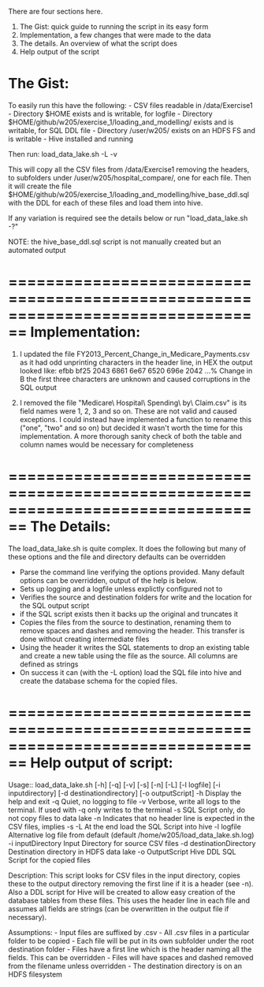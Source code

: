 There are four sections here.
1. The Gist: quick guide to running the script in its easy form
2. Implementation, a few changes that were made to the data
3. The details.  An overview of what the script does
4. Help output of the script


The Gist:
=========
To easily run this have the following:
	- CSV files readable in /data/Exercise1
	- Directory $HOME exists and is writable, for logfile
	- Directory $HOME/github/w205/exercise_1/loading_and_modelling/ exists and is 
		writable, for SQL DDL file
	- Directory /user/w205/ exists on an HDFS FS and is writable
	- Hive installed and running

Then run:
	load_data_lake.sh -L -v

This will copy all the CSV files from /data/Exercise1 removing the headers, to subfolders
under /user/w205/hospital_compare/, one for each file.  Then it will create the file
$HOME/github/w205/exercise_1/loading_and_modelling/hive_base_ddl.sql with the DDL
for each of these files and load them into hive.

If any variation is required see the details below or run "load_data_lake.sh -?"

NOTE: the hive_base_ddl.sql script is not manually created but an automated output

================================================================================
Implementation:
==============

1. I updated the file FY2013_Percent_Change_in_Medicare_Payments.csv as it had odd 
unprinting characters in the header line, in HEX the output looked like:
efbb bf25 2043 6861 6e67 6520 696e 2042  ...% Change in B
the first three characters are unknown and caused corruptions in the SQL output

2. I removed the file "Medicare\ Hospital\ Spending\ by\ Claim.csv" is its field
names were 1, 2, 3 and so on.  These are not valid and caused exceptions.  I could
instead have implemented a function to rename this ("one", "two" and so on) but
decided it wasn't worth the time for this implementation.  A more thorough sanity
check of both the table and column names would be necessary for completeness

================================================================================
The Details:
============
The load_data_lake.sh is quite complex.  It does the following but many of these
options and the file and directory defaults can be overridden
- Parse the command line verifying the options provided.  Many default options can
	be overridden, output of the help is below.
- Sets up logging and a logfile unless explictly configured not to
- Verifies the source and destination folders for write and the location for the SQL
	output script
- if the SQL script exists then it backs up the original and truncates it
- Copies the files from the source to destination, renaming them to remove spaces and
	dashes and removing the header.  This transfer is done without creating 
	intermediate files
- Using the header it writes the SQL statements to drop an existing table and create 
	a new table using the file as the source.  All columns are defined as strings
- On success it can (with the -L option) load the SQL file into hive and create the
	database schema for the copied files.

================================================================================
Help output of script:
=======================
Usage:: load_data_lake.sh [-h] [-q] [-v] [-s] [-n] [-L] [-l logfile] [-i inputdirectory] [-d destinationdirectory] [-o outputScript]
                 -h              Display the help and exit
                 -q              Quiet, no logging to file
                 -v              Verbose, write all logs to the terminal.  If used with -q only writes to the terminal
                 -s              SQL Script only, do not copy files to data lake
                 -n              Indicates that no header line is expected in the CSV files, implies -s
                 -L              At the end load the SQL Script into hive
                 -l logfile      Alternative log file from default (default /home/w205/load_data_lake.sh.log)
                 -i inputDirectory       Input Directory for source CSV files
                 -d destinationDirectory         Destination directory in HDFS data lake
                 -o OutputScript         Hive DDL SQL Script for the copied files

Description: This script looks for CSV files in the input directory, copies these
to the output directory removing the first line if it is a header (see -n).  Also a DDL script for Hive
will be created to allow easy creation of the database tables from these files.  This uses the header line
in each file and assumes all fields are strings (can be overwritten in the output file if necessary).

Assumptions:
         - Input files are suffixed by .csv
         - All .csv files in a particular folder to be copied
         - Each file will be put in its own subfolder under the root destination folder
         - Files have a first line which is the header naming all the fields.  This can be overridden
         - Files will have spaces and dashed removed from the filename unless overridden
         - The destination directory is on an HDFS filesystem

